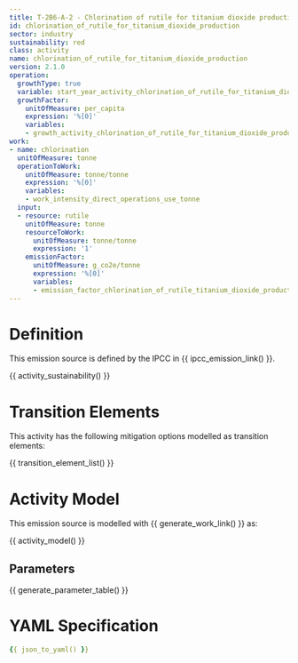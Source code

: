```yaml
---
title: T-2B6-A-2 - Chlorination of rutile for titanium dioxide production
id: chlorination_of_rutile_for_titanium_dioxide_production
sector: industry
sustainability: red
class: activity
name: chlorination_of_rutile_for_titanium_dioxide_production
version: 2.1.0
operation:
  growthType: true
  variable: start_year_activity_chlorination_of_rutile_for_titanium_dioxide_production
  growthFactor:
    unitOfMeasure: per_capita
    expression: '%[0]'
    variables:
    - growth_activity_chlorination_of_rutile_for_titanium_dioxide_production
work:
- name: chlorination
  unitOfMeasure: tonne
  operationToWork:
    unitOfMeasure: tonne/tonne
    expression: '%[0]'
    variables:
    - work_intensity_direct_operations_use_tonne
  input:
  - resource: rutile
    unitOfMeasure: tonne
    resourceToWork:
      unitOfMeasure: tonne/tonne
      expression: '1'
    emissionFactor:
      unitOfMeasure: g_co2e/tonne
      expression: '%[0]'
      variables:
      - emission_factor_chlorination_of_rutile_titanium_dioxide_production
---
```

# Definition
This emission source is defined by the IPCC in {{ ipcc_emission_link() }}.


{{ activity_sustainability() }}

# Transition Elements

This activity has the following mitigation options modelled as transition elements:

{{ transition_element_list() }}

# Activity Model
This emission source is modelled with {{ generate_work_link() }} as:

{{ activity_model() }}

## Parameters

{{ generate_parameter_table() }}

# YAML Specification

```yaml
{{ json_to_yaml() }}
```